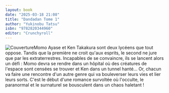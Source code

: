 ```yaml
---
layout: book
date: "2025-03-18 21:08"
title: "Dandadan Tome 1"
author: "Yukinobu Tatsu"
isbn: "9782820344960"
editor: "Crunchyroll"
---
```

![Couverture](/img/9782820344960.jpeg)Momo Ayase et Ken Takakura sont deux lycéens que tout oppose. Tandis que la première ne croit qu'aux esprits, le second ne jure que par les extraterrestres. Incapables de se convaincre, ils se lancent alors un défi : Momo devra se rendre dans un hôpital où des créatures de l'espace sont censées se trouver et Ken dans un tunnel hanté... Or, chacun va faire une rencontre d'un autre genre qui va bouleverser leurs vies et lier leurs sorts. C'est le début d'une romance survoltée où l'occulte, le paranormal et le surnaturel se bousculent dans un chaos haletant !